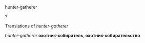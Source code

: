 hunter-gatherer

?


Translations of _hunter-gatherer_

_hunter-gatherer_
**охотник-собиратель**, **охотник-собирательство**